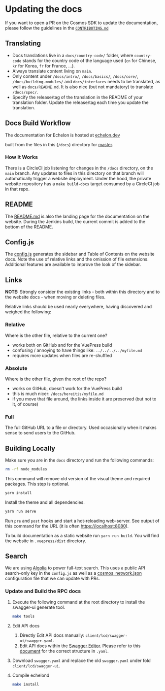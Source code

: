 # Updating the docs

If you want to open a PR on the Cosmos SDK to update the documentation, please follow the guidelines in the [`CONTRIBUTING.md`](https://github.com/echelonfoundation/echelon/tree/main/CONTRIBUTING.md#updating-documentation)

## Translating

- Docs translations live in a `docs/country-code/` folder, where `country-code` stands for the country code of the language used (`cn` for Chinese, `kr` for Korea, `fr` for France, ...).
- Always translate content living on `main`.
- Only content under `/docs/intro/`, `/docs/basics/`, `/docs/core/`, `/docs/building-modules/` and `docs/interfaces` needs to be translated, as well as `docs/README.md`. It is also nice (but not mandatory) to translate `/docs/spec/`.
- Specify the release/tag of the translation in the README of your translation folder. Update the release/tag each time you update the translation.

## Docs Build Workflow

The documentation for Echelon is hosted at [echelon.dev](https://echelon.dev/)

built from the files in this (`/docs`) directory for
[master](https://github.com/echelonfoundation/echelon/tree/main/docs).

### How It Works

There is a CircleCI job listening for changes in the `/docs` directory, on
the `main` branch. Any updates to files in this directory
on that branch will automatically trigger a website deployment. Under the hood,
the private website repository has a `make build-docs` target consumed by a CircleCI job in that repo.

## README

The [README.md](./README.md) is also the landing page for the documentation
on the website. During the Jenkins build, the current commit is added to the bottom
of the README.

## Config.js

The [config.js](./.vuepress/config.js) generates the sidebar and Table of Contents
on the website docs. Note the use of relative links and the omission of
file extensions. Additional features are available to improve the look
of the sidebar.

## Links

**NOTE:** Strongly consider the existing links - both within this directory
and to the website docs - when moving or deleting files.

Relative links should be used nearly everywhere, having discovered and weighed the following:

### Relative

Where is the other file, relative to the current one?

- works both on GitHub and for the VuePress build
- confusing / annoying to have things like: `../../../../myfile.md`
- requires more updates when files are re-shuffled

### Absolute

Where is the other file, given the root of the repo?

- works on GitHub, doesn't work for the VuePress build
- this is much nicer: `/docs/hereitis/myfile.md`
- if you move that file around, the links inside it are preserved (but not to it, of course)

### Full

The full GitHub URL to a file or directory. Used occasionally when it makes sense
to send users to the GitHub.

## Building Locally

Make sure you are in the `docs` directory and run the following commands:

```bash
rm -rf node_modules
```

This command will remove old version of the visual theme and required packages. This step is optional.

```bash
yarn install
```

Install the theme and all dependencies.

```bash
yarn run serve
```

Run `pre` and `post` hooks and start a hot-reloading web-server. See output of this command for the URL (it is often [https://localhost:8080](https://localhost:8080)).

To build documentation as a static website run `yarn run build`. You will find the website in `.vuepress/dist` directory.

## Search

We are using [Algolia](https://www.algolia.com) to power full-text search. This uses a public API search-only key in the `config.js` as well as a [cosmos_network.json](https://github.com/algolia/docsearch-configs/blob/main/configs/cosmos_network.json) configuration file that we can update with PRs.

### Update and Build the RPC docs

1. Execute the following command at the root directory to install the swagger-ui generate tool.
  
   ```bash
   make tools
   ```

2. Edit API docs
   1. Directly Edit API docs manually: `client/lcd/swagger-ui/swagger.yaml`.
   2. Edit API docs within the [Swagger Editor](https://editor.swagger.io/). Please refer to this [document](https://swagger.io/docs/specification/2-0/basic-structure/) for the correct structure in `.yaml`.
3. Download `swagger.yaml` and replace the old `swagger.yaml` under fold `client/lcd/swagger-ui`.
4. Compile echelond

   ```bash
   make install
   ```
